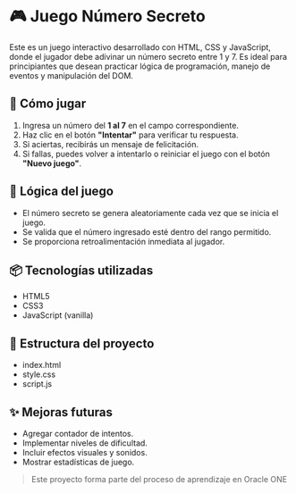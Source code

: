 # 🎮 Juego Número Secreto

Este es un juego interactivo desarrollado con HTML, CSS y JavaScript, donde el jugador debe adivinar un número secreto entre 1 y 7. Es ideal para principiantes que desean practicar lógica de programación, manejo de eventos y manipulación del DOM.

## 🚀 Cómo jugar

1. Ingresa un número del **1 al 7** en el campo correspondiente.
2. Haz clic en el botón **"Intentar"** para verificar tu respuesta.
3. Si aciertas, recibirás un mensaje de felicitación.
4. Si fallas, puedes volver a intentarlo o reiniciar el juego con el botón **"Nuevo juego"**.

## 🧠 Lógica del juego

- El número secreto se genera aleatoriamente cada vez que se inicia el juego.
- Se valida que el número ingresado esté dentro del rango permitido.
- Se proporciona retroalimentación inmediata al jugador.

## 📦 Tecnologías utilizadas

- HTML5
- CSS3
- JavaScript (vanilla)

## 📁 Estructura del proyecto

- index.html 
- style.css
- script.js


## ✨ Mejoras futuras

- Agregar contador de intentos.
- Implementar niveles de dificultad.
- Incluir efectos visuales y sonidos.
- Mostrar estadísticas de juego.


> Este proyecto forma parte del proceso de aprendizaje en Oracle ONE 
